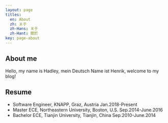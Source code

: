 ```yaml
---
layout: page
titles:
  en: About
  zh: 关于
  zh-Hans: 关于
  zh-Hant: 關於
key: page-about
---
```

## About me

Hello, my name is Hadley, mein Deutsch Name ist Henrik, welcome to my blog! 

## Resume

- Software Engineer, KNAPP, Graz, Austria                                             Jan.2018-Present
- Master ECE, Northeastern University, Boston, U.S.                                 Sep.2014-June.2016
- Bachelor ECE, Tianjin University, Tianjin, China                                  Sep.2010-June.2014
